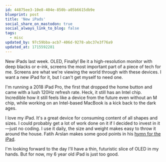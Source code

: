 ```yaml
---
id: 44875ee3-10e8-404e-850b-a05b6615db9e
blueprint: post
title: 'New iPads'
social_share_on_mastodon: true
social_always_link_to_blog: false
tags:
  - misc
updated_by: 97c59bba-acb7-406d-9278-abc37e3f76a9
updated_at: 1715592281
---
```

New iPads last week. OLED, Finally! Be it a high-resolution monitor with deep blacks or e-ink, screens the most important part of a piece of tech for me. Screens are what we're viewing the world through with these devices. I want a new iPad for it, but I can't get myself to need one.

I'm running a 2018 iPad Pro, the first that dropped the home button and came with a lush 120Hz refresh rate. Heck, it still has an Intel chip. Incredible how it still feels like a device from the future even without an M chip, while working on an Intel-based MacBook is a kick back to the dark ages.

I love my iPad. It's a great device for consuming content of all shapes and sizes. I could probably get a lot of work done on it if I decided to invest in it—just no coding. I use it daily, the size and weight makes easy to throw it around the house. Fatih Arslan makes some good points in his [hymn for the iPad](https://arslan.io/2024/05/11/why-i-prefer-the-ipad-over-a-macbook/).

I'm looking forward to the day I'll have a thin, futuristic slice of OLED in my hands. But for now, my 6 year old iPad is just too good.